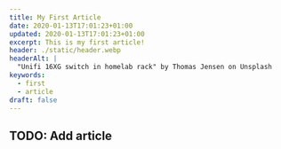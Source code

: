 ```yaml
---
title: My First Article
date: 2020-01-13T17:01:23+01:00
updated: 2020-01-13T17:01:23+01:00
excerpt: This is my first article!
header: ./static/header.webp
headerAlt: |
  "Unifi 16XG switch in homelab rack" by Thomas Jensen on Unsplash
keywords:
  - first
  - article
draft: false
---
```


## TODO: Add article
